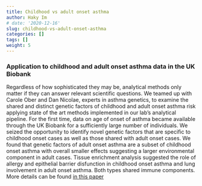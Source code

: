 ```yaml
---
title: Childhood vs adult onset asthma
author: Haky Im
# date: '2020-12-16'
slug: childhood-vs-adult-onset-asthma
categories: []
tags: []
weight: 5
---
```

### Application to childhood and adult onset asthma data in the UK Biobank

Regardless of how sophisticated they may be, analytical methods only matter if they can answer relevant scientific questions. We teamed up with Carole Ober and Dan Nicolae, experts in asthma genetics, to examine the shared and distinct genetic factors of childhood and adult onset asthma risk applying state of the art methods implemented in our lab’s analytical pipeline. For the first time, data on age of onset of asthma became available through the UK Biobank for a sufficiently large number of individuals. We seized the opportunity to identify novel genetic factors that are specific to childhood onset cases as well as those shared with adult onset cases. We found that genetic factors of adult onset asthma are a subset of childhood onset asthma with overall smaller effects suggesting a larger environmental component in adult cases. Tissue enrichment analysis suggested the role of allergy and epithelial barrier disfunction in childhood onset asthma and lung involvement in adult onset asthma. Both types shared immune components. More details can be found [in this paper](https://uchicago.box.com/shared/static/oxziuex5lpjzrg3oguobnpvk1amehhz0.pdf)
